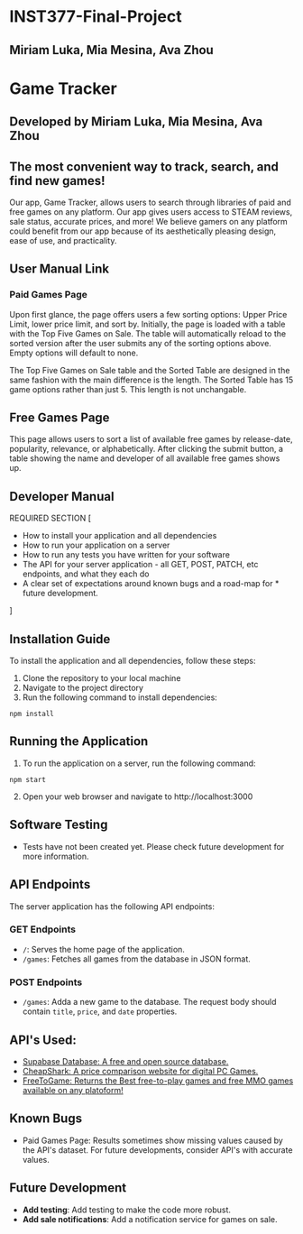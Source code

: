 # INST377-Final-Project
##  Miriam Luka, Mia Mesina, Ava Zhou

# Game Tracker
##  Developed by Miriam Luka, Mia Mesina, Ava Zhou

## The most convenient way to track, search, and find new games!
Our app, Game Tracker, allows users to search through libraries of paid and free games on any platform. Our app gives users access to STEAM reviews, sale status, accurate prices, and more! We believe gamers on any platform could benefit from our app because of its aesthetically pleasing design, ease of use, and practicality. 

## User Manual Link
### Paid Games Page
Upon first glance, the page offers users a few sorting options: Upper Price Limit, lower price limit, and sort by. Initially, the page is loaded with a table with the Top Five Games on Sale. The table will automatically reload to the sorted version after the user submits any of the sorting options above. Empty options will default to none. 

The Top Five Games on Sale table and the Sorted Table are designed in the same fashion with the main difference is the length. The Sorted Table has 15 game options rather than just 5. This length is not unchangable.

## Free Games Page
This page allows users to sort a list of available free games by release-date, popularity, relevance, or alphabetically. After clicking the submit button, a table showing the name and developer of all available free games shows up. 

## Developer Manual 
REQUIRED SECTION [

* How to install your application and all dependencies
* How to run your application on a server
* How to run any tests you have written for your software
* The API for your server application - all GET, POST, PATCH, etc endpoints, and what they each do
* A clear set of expectations around known bugs and a road-map for * future development.

]

## Installation Guide
To install the application and all dependencies, follow these steps: 
1. Clone the repository to your local machine
2. Navigate to the project directory
3. Run the following command to install dependencies:

```
npm install
```

## Running the Application
1. To run the application on a server, run the following command:

```
npm start
```
2. Open your web browser and navigate to http://localhost:3000


## Software Testing
- Tests have not been created yet. Please check future development for more information. 



## API Endpoints
The server application has the following API endpoints:

### GET Endpoints

- `/`: Serves the home page of the application.
- `/games`: Fetches all games from the database in JSON format.

### POST Endpoints
- `/games`: Adda a new game to the database. The request body should contain `title`, `price`, and `date` properties. 



## API's Used: 
- [Supabase Database: A free and open source database.](https://supabase.com/docs/guides/database/overview)
- [CheapShark: A price comparison website for digital PC Games.](https://apidocs.cheapshark.com/)
- [FreeToGame: Returns the Best free-to-play games and free MMO games available on any platoform!](https://www.freetogame.com/api-doc)

## Known Bugs
- Paid Games Page: Results sometimes show missing values caused by the API's dataset. For future developments, consider API's with accurate values.


## Future Development
- **Add testing**: Add testing to make the code more robust.
- **Add sale notifications**: Add a notification service for games on sale.    
